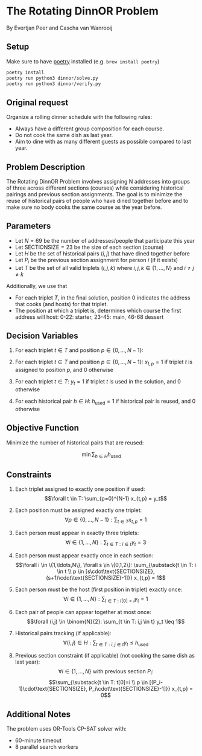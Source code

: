 # The Rotating DinnOR Problem

By Evertjan Peer and Cascha van Wanrooij

## Setup
Make sure to have [poetry](https://python-poetry.org) installed (e.g. `brew install poetry`)

```bash
poetry install
poetry run python3 dinnor/solve.py
poetry run python3 dinnor/verify.py
```

## Original request
Organize a rolling dinner schedule with the following rules:
- Always have a different group composition for each course.
- Do not cook the same dish as last year.
- Aim to dine with as many different guests as possible compared to last year.

## Problem Description
The Rotating DinnOR Problem involves assigning N addresses into groups of three across different sections (courses) while considering historical pairings and previous section assignments. The goal is to minimize the reuse of historical pairs of people who have dined together before and to make sure no body cooks the same course as the year before.

## Parameters
- Let $N = 69$ be the number of addresses/people that participate this year
- Let $\text{SECTIONSIZE} = 23$ be the size of each section (course)
- Let $H$ be the set of historical pairs $(i,j)$ that have dined together before
- Let $P_i$ be the previous section assignment for person $i$ (if it exists)
- Let $T$ be the set of all valid triplets $(i,j,k)$ where $i,j,k \in \{1,\ldots,N\}$ and $i \neq j \neq k$

Additionally, we use that
- For each triplet $T$, in the final solution, position 0 indicates the address that cooks (and hosts) for that triplet.
- The position at which a triplet is, determines which course the first address will host: 0-22: starter, 23-45: main, 46-68 dessert

## Decision Variables
1. For each triplet $t \in T$ and position $p \in \{0,\ldots,N-1\}$:
1. For each triplet $t \in T$ and position $p \in \{0,\ldots,N-1\}$:
  $x_{t,p} = 1$ if triplet $t$ is assigned to position $p$, and $0$ otherwise

2. For each triplet $t \in T$:
  $y_t = 1$ if triplet $t$ is used in the solution, and $0$ otherwise

3. For each historical pair $h \in H$:
  $h_{\text{used}} = 1$ if historical pair is reused, and $0$ otherwise

## Objective Function
Minimize the number of historical pairs that are reused:

$$\min \sum_{h \in H} h_{\text{used}}$$

## Constraints

1. Each triplet assigned to exactly one position if used:
   $$\forall t \in T: \sum_{p=0}^{N-1} x_{t,p} = y_t$$

2. Each position must be assigned exactly one triplet:
   $$\forall p \in \{0,\ldots,N-1\}: \sum_{t \in T} x_{t,p} = 1$$

3. Each person must appear in exactly three triplets:
   $$\forall i \in \{1,\ldots,N\}: \sum_{t \in T: i \in t} y_t = 3$$

4. Each person must appear exactly once in each section:
   $$\forall i \in \{1,\ldots,N\}, \forall s \in \{0,1,2\}: \sum_{\substack{t \in T: i \in t \\ p \in [s\cdot\text{SECTIONSIZE}, (s+1)\cdot\text{SECTIONSIZE}-1]}} x_{t,p} = 1$$

5. Each person must be the host (first position in triplet) exactly once:
   $$\forall i \in \{1,\ldots,N\}: \sum_{t \in T: t[0]=i} y_t = 1$$

6. Each pair of people can appear together at most once:
   $$\forall (i,j) \in \binom{N}{2}: \sum_{t \in T: i,j \in t} y_t \leq 1$$

7. Historical pairs tracking (if applicable):
   $$\forall (i,j) \in H: \sum_{t \in T: i,j \in t} y_t \leq h_{\text{used}}$$

8. Previous section constraint (if applicable) (not cooking the same dish as last year):
   $$\forall i \in \{1,\ldots,N\} \text{ with previous section } P_i:$$
   $$\sum_{\substack{t \in T: t[0]=i \\ p \in [(P_i-1)\cdot\text{SECTIONSIZE}, P_i\cdot\text{SECTIONSIZE}-1]}} x_{t,p} = 0$$

## Additional Notes
The problem uses OR-Tools CP-SAT solver with:
   - 60-minute timeout
   - 8 parallel search workers
